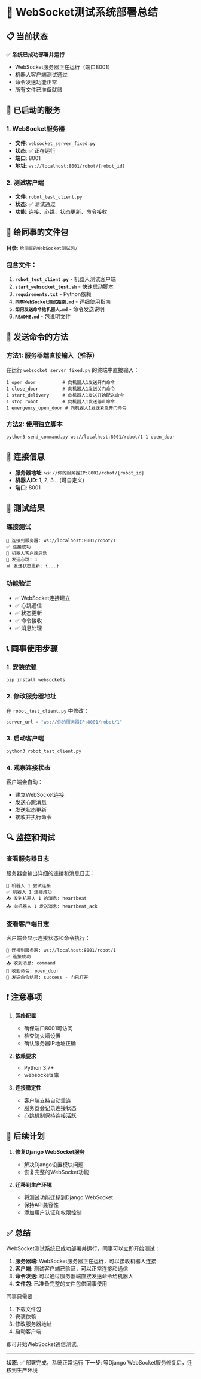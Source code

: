 # 🔌 WebSocket测试系统部署总结

## 📋 当前状态

✅ **系统已成功部署并运行**

- WebSocket服务器正在运行（端口8001）
- 机器人客户端测试通过
- 命令发送功能正常
- 所有文件已准备就绪

## 🚀 已启动的服务

### 1. WebSocket服务器
- **文件**: `websocket_server_fixed.py`
- **状态**: ✅ 正在运行
- **端口**: 8001
- **地址**: `ws://localhost:8001/robot/{robot_id}`

### 2. 测试客户端
- **文件**: `robot_test_client.py`
- **状态**: ✅ 测试通过
- **功能**: 连接、心跳、状态更新、命令接收

## 📁 给同事的文件包

**目录**: `给同事的WebSocket测试包/`

### 包含文件：
1. **`robot_test_client.py`** - 机器人测试客户端
2. **`start_websocket_test.sh`** - 快速启动脚本
3. **`requirements.txt`** - Python依赖
4. **`同事WebSocket测试指南.md`** - 详细使用指南
5. **`如何发送命令给机器人.md`** - 命令发送说明
6. **`README.md`** - 包说明文件

## 🔧 发送命令的方法

### 方法1: 服务器端直接输入（推荐）
在运行 `websocket_server_fixed.py` 的终端中直接输入：
```
1 open_door          # 向机器人1发送开门命令
1 close_door         # 向机器人1发送关门命令
1 start_delivery     # 向机器人1发送开始配送命令
1 stop_robot         # 向机器人1发送停止命令
1 emergency_open_door # 向机器人1发送紧急开门命令
```

### 方法2: 使用独立脚本
```bash
python3 send_command.py ws://localhost:8001/robot/1 1 open_door
```

## 📡 连接信息

- **服务器地址**: `ws://你的服务器IP:8001/robot/{robot_id}`
- **机器人ID**: 1, 2, 3... (可自定义)
- **端口**: 8001

## 🧪 测试结果

### 连接测试
```
🔌 连接到服务器: ws://localhost:8001/robot/1
✅ 连接成功
🤖 机器人客户端启动
💓 发送心跳: 1
📊 发送状态更新: {...}
```

### 功能验证
- ✅ WebSocket连接建立
- ✅ 心跳通信
- ✅ 状态更新
- ✅ 命令接收
- ✅ 消息处理

## 📞 同事使用步骤

### 1. 安装依赖
```bash
pip install websockets
```

### 2. 修改服务器地址
在 `robot_test_client.py` 中修改：
```python
server_url = "ws://你的服务器IP:8001/robot/1"
```

### 3. 启动客户端
```bash
python3 robot_test_client.py
```

### 4. 观察连接状态
客户端会自动：
- 建立WebSocket连接
- 发送心跳消息
- 发送状态更新
- 接收并执行命令

## 🔍 监控和调试

### 查看服务器日志
服务器会输出详细的连接和消息日志：
```
🤖 机器人 1 尝试连接
✅ 机器人 1 连接成功
📥 收到机器人 1 的消息: heartbeat
📤 向机器人 1 发送消息: heartbeat_ack
```

### 查看客户端日志
客户端会显示连接状态和命令执行：
```
🔌 连接到服务器: ws://localhost:8001/robot/1
✅ 连接成功
📥 收到消息: command
🔧 收到命令: open_door
🔧 发送命令结果: success - 门已打开
```

## ❗ 注意事项

1. **网络配置**
   - 确保端口8001可访问
   - 检查防火墙设置
   - 确认服务器IP地址正确

2. **依赖要求**
   - Python 3.7+
   - websockets库

3. **连接稳定性**
   - 客户端支持自动重连
   - 服务器会记录连接状态
   - 心跳机制保持连接活跃

## 🔄 后续计划

1. **修复Django WebSocket服务**
   - 解决Django设置模块问题
   - 恢复完整的WebSocket功能

2. **迁移到生产环境**
   - 将测试功能迁移到Django WebSocket
   - 保持API兼容性
   - 添加用户认证和权限控制

## ✅ 总结

WebSocket测试系统已成功部署并运行，同事可以立即开始测试：

1. **服务器端**: WebSocket服务器正在运行，可以接收机器人连接
2. **客户端**: 测试客户端已验证，可以正常连接和通信
3. **命令发送**: 可以通过服务器端直接发送命令给机器人
4. **文件包**: 已准备完整的文件包供同事使用

同事只需要：
1. 下载文件包
2. 安装依赖
3. 修改服务器地址
4. 启动客户端

即可开始WebSocket通信测试。

---

**状态**: ✅ 部署完成，系统正常运行
**下一步**: 等Django WebSocket服务修复后，迁移到生产环境 